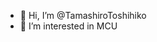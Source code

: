 - 👋 Hi, I’m @TamashiroToshihiko
- 👀 I’m interested in MCU

<!---
TamashiroToshihiko/TamashiroToshihiko is a ✨ special ✨ repository because its `README.md` (this file) appears on your GitHub profile.
You can click the Preview link to take a look at your changes.
--->
